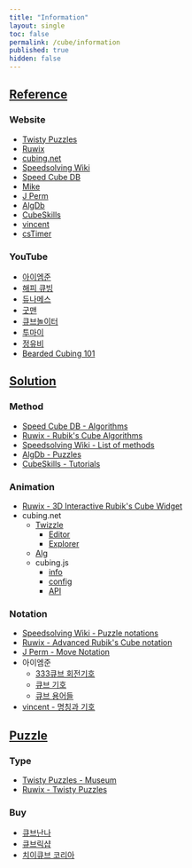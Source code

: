 ```yaml
---
title: "Information"
layout: single
toc: false
permalink: /cube/information
published: true
hidden: false
---
```


<head>
  <base target="_self">
</head>



## [Reference](/cube/information/reference)

### Website

- [Twisty Puzzles](https://www.twistypuzzles.com/)
- [Ruwix](https://ruwix.com/)
- [cubing.net](https://cubing.net/)
- [Speedsolving Wiki](https://www.speedsolving.com/wiki)
- [Speed Cube DB](https://speedcubedb.com/)
- [Mike](https://logiqx.github.io/cubing-algs/html/)
- [J Perm](https://jperm.net/)
- [AlgDb](http://algdb.net/)
- [CubeSkills](https://www.cubeskills.com/)
- [vincent](https://m.blog.naver.com/vincentcube)
- [csTimer](https://cstimer.net/)

### YouTube

- [아이엠준](https://youtube.com/@iamzoone)
- [해피 큐빙](https://youtube.com/@HappyCubing333)
- [듀나메스](https://youtube.com/@user-nd7lp2vh8m)
- [굿맨](https://youtube.com/@goodmancube)
- [큐브놀이터](https://youtube.com/@user-ty9xq9hd8i)
- [투마이](https://youtube.com/@toumai)
- [정유비](https://youtube.com/@duke_jeong)
- [Bearded Cubing 101](https://youtube.com/@BeardedCubing101)



## [Solution](/cube/information/solution)

### Method

- [Speed Cube DB - Algorithms](https://speedcubedb.com/a/3x3)
- [Ruwix - Rubik's Cube Algorithms](https://ruwix.com/the-rubiks-cube/algorithm/)
- [Speedsolving Wiki - List of methods](https://www.speedsolving.com/wiki/index.php/List_of_methods)
- [AlgDb - Puzzles](http://algdb.net/)
- [CubeSkills - Tutorials](https://www.cubeskills.com/tutorials)

### Animation

- [Ruwix - 3D Interactive Rubik's Cube Widget](https://ruwix.com/widget/3d/)
- cubing.net
  - [Twizzle](https://alpha.twizzle.net/)
    - [Editor](https://alpha.twizzle.net/edit/)
    - [Explorer](https://alpha.twizzle.net/explore/)
  - [Alg](https://alg.cubing.net/)
  - cubing.js
    - [info](https://js.cubing.net/cubing/twisty/)
    - [config](https://experiments.cubing.net/cubing.js/twisty/twisty-player-config.html)
    - [API](https://js.cubing.net/cubing/api/)

### Notation

- [Speedsolving Wiki - Puzzle notations](https://www.speedsolving.com/wiki/index.php/Category:Puzzle_notations)
- [Ruwix - Advanced Rubik's Cube notation](https://ruwix.com/the-rubiks-cube/notation/advanced/)
- [J Perm - Move Notation](https://jperm.net/3x3/moves)
- 아이엠준
  - [333큐브 회전기호](https://youtu.be/Ct9XeePKamw)
  - [큐브 기호](https://youtu.be/CMkWteCTojM)
  - [큐브 용어들](https://youtu.be/iF8TqcpMs9w)
- [vincent - 명칭과 기호](https://m.blog.naver.com/vincentcube?categoryName=%EB%AA%85%EC%B9%AD%EA%B3%BC%20%EA%B8%B0%ED%98%B8&categoryNo=10)



## [Puzzle](/cube/information/puzzle)

### Type

- [Twisty Puzzles - Museum](https://www.twistypuzzles.com/app/museum/museum_search.php)
- [Ruwix - Twisty Puzzles](https://ruwix.com/twisty-puzzles/)

### Buy

- [큐브난나](https://naver.me/GOuMpvlz)
- [큐브릭샵](https://naver.me/GEQma8JB)
- [치이큐브 코리아](https://naver.me/5WCxfQGW)
